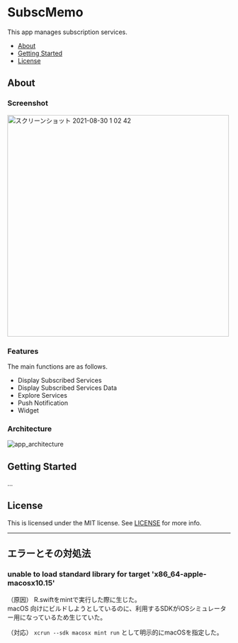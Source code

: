 # SubscMemo

This app manages subscription services.

* [About](#about)
* [Getting Started](#getting-started)
* [License](#license)

## About

### Screenshot

<img width="500" alt="スクリーンショット 2021-08-30 1 02 42" src="https://user-images.githubusercontent.com/20992687/131257125-04ab204d-d09f-4330-8def-12a5496b6506.png">

### Features

The main functions are as follows.

* Display Subscribed Services
* Display Subscribed Services Data
* Explore Services
* Push Notification
* Widget

### Architecture

![app_architecture](https://user-images.githubusercontent.com/20992687/131257015-468f9ad5-0bc4-4f6c-b0ea-bb575ceb2877.png)

## Getting Started

...

## License

This is licensed under the MIT license. See [LICENSE](https://github.com/yyokii/SubscMemo/blob/main/LICENSE) for more info.

---

## エラーとその対処法

### unable to load standard library for target 'x86_64-apple-macosx10.15'

（原因）
R.swiftをmintで実行した際に生じた。  
macOS 向けにビルドしようとしているのに、利用するSDKがiOSシミュレーター用になっているため生じていた。

（対応）
`xcrun --sdk macosx mint run` として明示的にmacOSを指定した。

